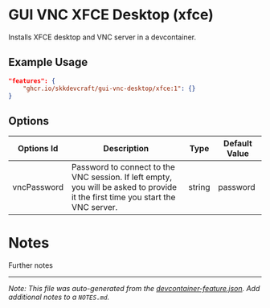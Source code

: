 
# GUI VNC XFCE Desktop (xfce)

Installs XFCE desktop and VNC server in a devcontainer.

## Example Usage

```json
"features": {
    "ghcr.io/skkdevcraft/gui-vnc-desktop/xfce:1": {}
}
```

## Options

| Options Id | Description | Type | Default Value |
|-----|-----|-----|-----|
| vncPassword | Password to connect to the VNC session. If left empty, you will be asked to provide it the first time you start the VNC server. | string | password |

# Notes

Further notes

---

_Note: This file was auto-generated from the [devcontainer-feature.json](https://github.com/skkdevcraft/gui-vnc-desktop/blob/main/src/xfce/devcontainer-feature.json).  Add additional notes to a `NOTES.md`._
